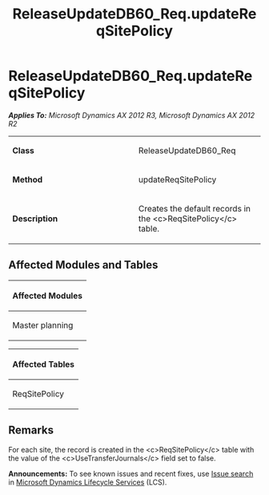 ﻿---
title: ReleaseUpdateDB60_Req.updateReqSitePolicy
TOCTitle: ReleaseUpdateDB60_Req.updateReqSitePolicy
ms:assetid: 56018cff-a5d4-c0e9-a5e3-4f66a7c8556e
ms:mtpsurl: https://msdn.microsoft.com/en-us/library/JJ736194(v=AX.60)
ms:contentKeyID: 49708369
ms.date: 05/18/2015
mtps_version: v=AX.60
---

# ReleaseUpdateDB60\_Req.updateReqSitePolicy 


_**Applies To:** Microsoft Dynamics AX 2012 R3, Microsoft Dynamics AX 2012 R2_

<table>
<colgroup>
<col style="width: 50%" />
<col style="width: 50%" />
</colgroup>
<tbody>
<tr class="odd">
<td><p><strong>Class</strong></p></td>
<td><p>ReleaseUpdateDB60_Req</p></td>
</tr>
<tr class="even">
<td><p><strong>Method</strong></p></td>
<td><p>updateReqSitePolicy</p></td>
</tr>
<tr class="odd">
<td><p><strong>Description</strong></p></td>
<td><p>Creates the default records in the &lt;c&gt;ReqSitePolicy&lt;/c&gt; table.</p></td>
</tr>
</tbody>
</table>


## Affected Modules and Tables

<table>
<colgroup>
<col style="width: 100%" />
</colgroup>
<thead>
<tr class="header">
<th><p>Affected Modules</p></th>
</tr>
</thead>
<tbody>
<tr class="odd">
<td><p>Master planning</p></td>
</tr>
</tbody>
</table>


<table>
<colgroup>
<col style="width: 100%" />
</colgroup>
<thead>
<tr class="header">
<th><p>Affected Tables</p></th>
</tr>
</thead>
<tbody>
<tr class="odd">
<td><p>ReqSitePolicy</p></td>
</tr>
</tbody>
</table>


## Remarks

For each site, the record is created in the \<c\>ReqSitePolicy\</c\> table with the value of the \<c\>UseTransferJournals\</c\> field set to false.

  
**Announcements:** To see known issues and recent fixes, use [Issue search](http://go.microsoft.com/fwlink/?linkid=389258) in [Microsoft Dynamics Lifecycle Services](http://go.microsoft.com/fwlink/?linkid=306505) (LCS).

